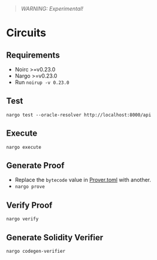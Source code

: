 > *WARNING: Experimental!*

# Circuits

## Requirements
- Noirc >=v0.23.0
- Nargo >=v0.23.0
- Run `noirup -v 0.23.0`

## Test
`nargo test --oracle-resolver http://localhost:8000/api`

## Execute
`nargo execute`

## Generate Proof
- Replace the `bytecode` value in [Prover.toml](./Prover.toml) with another.
- `nargo prove`

## Verify Proof
`nargo verify`

## Generate Solidity Verifier
`nargo codegen-verifier`



